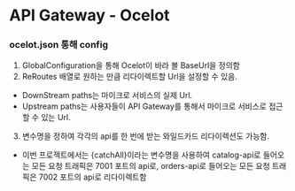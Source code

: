 # API Gateway - Ocelot

### ocelot.json 통해 config
1. GlobalConfiguration을 통해 Ocelot이 바라 볼 BaseUrl을 정의함
2. ReRoutes 배열로 원하는 만큼 리다이렉트할 Url을 설정할 수 있음. 
  - DownStream paths는 마이크로 서비스의 실제 Url.
  - Upstream paths는 사용자들이 API Gateway를 통해서 마이크로 서비스로 접근할 수 있는 Url.
3. 변수명을 정하여 각각의 api를 한 번에 받는 와일드카드 리다이렉션도 가능함.
  - 이번 프로젝트에서는 {catchAll}이라는 변수명을 사용하여 catalog-api로 들어오는 모든 요청 트래픽은 7001 포트의 api로,
   orders-api로 들어오는 모든 요청 트래픽은 7002 포트의 api로 리다이렉트함
